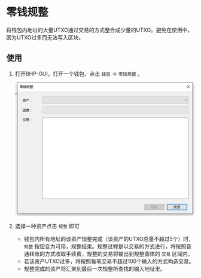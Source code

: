 # 零钱规整

将钱包内地址的大量UTXO通过交易的方式整合成少量的UTXO。避免在使用中，因为UTXO过多而无法写入区块。

## 使用

1. 打开BHP-GUI，打开一个钱包，点击 `钱包` -> `零钱规整` 。

   ![arrange](../../assets/arrange.png)

2. 选择一种资产点击 `规整` 即可

   - 钱包内所有地址的该资产规整完成（该资产的UTXO总量不超过5个）时， `规整` 按钮变为可用，规整结束。规整过程是以交易的方式进行，将按照普通转账的方式收取手续费，规整的交易将输出到规整窗体的 `交易` 区域内。
   - 若该资产UTXO过多，将按照每笔交易不超过100个输入的方式构造交易。
   - 规整完成的资产将汇聚到最后一次规整所查找的输入地址里。

   



